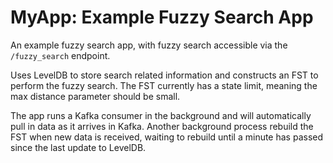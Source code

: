 # MyApp: Example Fuzzy Search App

An example fuzzy search app, with fuzzy search accessible via the `/fuzzy_search` endpoint.

Uses LevelDB to store search related information and constructs an FST to perform the fuzzy search. The FST currently
has a state limit, meaning the max distance parameter should be small.

The app runs a Kafka consumer in the background and will automatically pull in data as it arrives in Kafka. Another
background process rebuild the FST when new data is received, waiting to rebuild until a minute has passed since the
last update to LevelDB.
